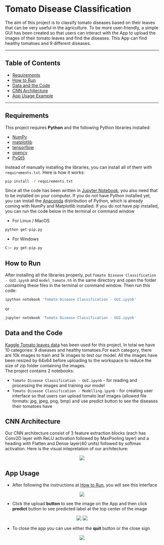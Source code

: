 # Tomato Disease Classification
The aim of this project is to classify tomato diseases based on their leaves that can be very useful in the agriculture. To be more user-friendly, a simple GUI has been created so that users can interact with the App to upload the images of their tomato leaves and find the diseases. This App can find healthy tomatoes and 9 different diseases.

---
## Table of Contents
- [Requirements](#requirements)
- [How to Run](#how-to-run)
- [Data and the Code](#data-and-the-code)
- [CNN Architecture](#cnn-architecture)
- [App Usage Example](#app-usage)
---
## Requirements
This project requires **Python** and the following Python libraries installed:
- [NumPy](https://pypi.org/project/numpy/)
- [matplotlib](https://pypi.org/project/matplotlib/)
- [tensorflow](https://pypi.org/project/tensorflow/)
- [opencv](https://pypi.org/project/opencv-python/)
- [PyQt5](https://pypi.org/project/PyQt5/)

Instead of manually installing the libraries, you can install all of them with `requirements.txt`. Here is how it works:<br />
```bash
pip install -r requirements.txt
```
Since all the code has been written in [Jupyter Notebook](http://jupyter.org/install.html), you also need that to be installed on your computer.
If you do not have Python installed yet, you can install the [Anaconda](https://www.anaconda.com/download/) distribution of Python, which is already coming with NumPy and Matplotlib installed.
If you do not have pip installed, you can run the code below in the terminal or command window
- For Linux / MacOS
```bash
python get-pip.py
```
- For Windows
```bash
C:> py get-pip.py
```

## How to Run
After installing all the libraries properly, put `Tomato Disease Classification - GUI.ipynb` and `model_tomato.h5` in the same directory and open the folder containing these files in the terminal or command window. Then run this code:
```bash
ipython notebook 'Tomato Disease Classification - GUI.ipynb'
```  
or
```bash
jupyter notebook 'Tomato Disease Classification - GUI.ipynb'
```

## Data and the Code
[Kaggle Tomato leaves data](https://www.kaggle.com/kaustubhb999/tomatoleaf) has been used for this project. In total we have 10 categories: 9 diseases and healthy tomatoes.For each category, there are 10k images to train and 1k images to test our model. All the images have been resized by 64x64 before uploading to the workspace to reduce the size of zip folder containing the images. <br />The project contains 2 notebooks: <br />
* `Tomato Disease Classification - GUI.ipynb` - for reading and processing the images and training our model <br />
* `Tomato Disease Classification - Modelling.ipynb` - for creating user interface so that users can upload tomato leaf images (allowed file formats: jpg, jpeg, png, bmp) and use predict button to see the diseases their tomatoes have

## CNN Architecture
Our CNN architecture consist of 3 feature extraction blocks (each has Conv2D layer with ReLU activation followed by MaxPooling layer) and a heading with Flatten and Dense layer(40 units) followed by softmax activation. Here is the visual intepretation of our architecture:<br />
<p align="center">
  <img src='https://user-images.githubusercontent.com/53794602/134776776-c434757a-98d2-45c6-ba83-7b251f0ebc39.png' />
</p>

## App Usage
* After following the instructions at [How to  Run](#how-to-run), you will see this interface
<p align="center">
  <img src='https://user-images.githubusercontent.com/53794602/134777446-acbe21e9-9aee-449f-819e-902952e4c565.png' />
</p>

* Click the upload **button** to see the image on the App and then click **predict** button to see predicted label at the top center of the image
<p align="center">
  <img src='https://user-images.githubusercontent.com/53794602/134777509-a97af4a1-d91c-489e-9884-d3960aa9a802.png' />
  <img src='https://user-images.githubusercontent.com/53794602/134777517-25a7a5b5-191c-4a27-bd3d-b8970ce8dbc9.png' />
</p>

* To close the app you can use either the **quit** button or the close sign
<p align="center">
  <img src='https://user-images.githubusercontent.com/53794602/134777527-209f989b-0b82-4576-a036-a7633f29b389.png' />
</p

